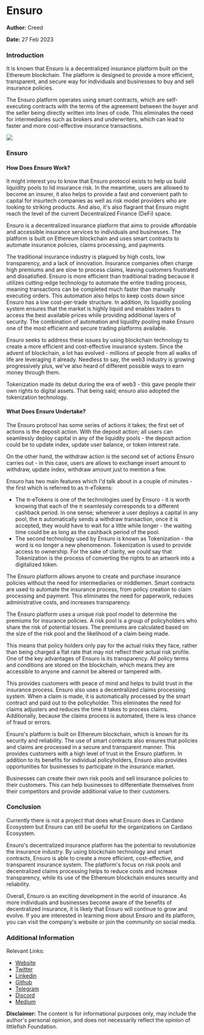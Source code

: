 # Ensuro

**Author:** Creed

**Date:** 27 Feb 2023

### Introduction

It is known that Ensuro is a decentralized insurance platform built on the Ethereum blockchain. The platform is designed to provide a more efficient, transparent, and secure way for individuals and businesses to buy and sell insurance policies.

The Ensuro platform operates using smart contracts, which are self-executing contracts with the terms of the agreement between the buyer and the seller being directly written into lines of code. This eliminates the need for intermediaries such as brokers and underwriters, which can lead to faster and more cost-effective insurance transactions.

![](https://i.imgur.com/YCSX8EZ.png)

### Ensuro

#### How Does Ensuro Work?

It might interest you to know that Ensuro protocol exists to help us build liquidity pools to lid insurance risk. In the meantime, users are allowed to become an insurer, it also helps to provide a fast and convenient path to capital for insurtech companies as well as risk model providers who are looking to striking products. And also, it's also flagrant that Ensuro might reach the level of the current Decentralized Finance (DeFi) space.

Ensuro is a decentralized insurance platform that aims to provide affordable and accessible insurance services to individuals and businesses. The platform is built on Ethereum blockchain and uses smart contracts to automate insurance policies, claims processing, and payments.

The traditional insurance industry is plagued by high costs, low transparency, and a lack of innovation. Insurance companies often charge high premiums and are slow to process claims, leaving customers frustrated and dissatisfied. Ensuro is more efficient than traditional trading because it utilizes cutting-edge technology to automate the entire trading process, meaning transactions can be completed much faster than manually executing orders. This automation also helps to keep costs down since Ensuro has a low cost-per-trade structure. In addition, its liquidity pooling system ensures that the market is highly liquid and enables traders to access the best available prices while providing additional layers of security. The combination of automation and liquidity pooling make Ensuro one of the most efficient and secure trading platforms available.

Ensuro seeks to address these issues by using blockchain technology to create a more efficient and cost-effective insurance system. Since the advent of blockchain, a lot has evolved - millions of people from all walks of life are leveraging it already. Needless to say, the web3 industry is growing progressively plus, we've also heard of different possible ways to earn money through them.

Tokenization made its debut during the era of web3 - this gave people their own rights to digital assets. That being said; ensuro also adopted the tokenization technology.

#### What Does Ensuro Undertake?

The Ensuro protocol has some series of actions it takes; the first set of actions is the deposit action. With the deposit action; all users can seamlessly deploy capital in any of the liquidity pools - the deposit action could be to update index, update user balance, or token interest rate.

On the other hand, the withdraw action is the second set of actions Ensuro carries out - in this case, users are allows to exchange insert amount to withdraw, update index, withdraw amount just to mention a few.

Ensuro has two main features which I'd talk about in a couple of minutes - the first which is referred to as π-eTokens:

* The π-eTokens is one of the technologies used by Ensuro - it is worth knowing that each of the π seamlessly corresponds to a different cashback period. In one sense; whenever a user deploys a capital in any pool, the π automatically sends a withdraw transaction, once it is accepted, they would have to wait for a little while longer - the waiting time could be as long as the cashback period of the pool.
* The second technology used by Ensuro is known as Tokenization - the word is no longer a new phenomenon. Tokenization is used to provide access to ownership. For the sake of clarity, we could say that Tokenization is the process of converting the rights to an artwork into a digitalized token.

The Ensuro platform allows anyone to create and purchase insurance policies without the need for intermediaries or middlemen. Smart contracts are used to automate the insurance process, from policy creation to claim processing and payment. This eliminates the need for paperwork, reduces administrative costs, and increases transparency.

The Ensuro platform uses a unique risk pool model to determine the premiums for insurance policies. A risk pool is a group of policyholders who share the risk of potential losses. The premiums are calculated based on the size of the risk pool and the likelihood of a claim being made.

This means that policy holders only pay for the actual risks they face, rather than being charged a flat rate that may not reflect their actual risk profile. One of the key advantages of Ensuro is its transparency. All policy terms and conditions are stored on the blockchain, which means they are accessible to anyone and cannot be altered or tampered with.

This provides customers with peace of mind and helps to build trust in the insurance process. Ensuro also uses a decentralized claims processing system. When a claim is made, it is automatically processed by the smart contract and paid out to the policyholder. This eliminates the need for claims adjusters and reduces the time it takes to process claims. Additionally, because the claims process is automated, there is less chance of fraud or errors.

Ensuro's platform is built on Ethereum blockchain, which is known for its security and reliability. The use of smart contracts also ensures that policies and claims are processed in a secure and transparent manner. This provides customers with a high level of trust in the Ensuro platform. In addition to its benefits for individual policyholders, Ensuro also provides opportunities for businesses to participate in the insurance market.

Businesses can create their own risk pools and sell insurance policies to their customers. This can help businesses to differentiate themselves from their competitors and provide additional value to their customers.

### Conclusion

Currently there is not a project that does what Ensuro does in Cardano Ecosystem but Ensuro can still be useful for the organizations on Cardano Ecosystem.

Ensuro's decentralized insurance platform has the potential to revolutionize the insurance industry. By using blockchain technology and smart contracts, Ensuro is able to create a more efficient, cost-effective, and transparent insurance system. The platform's focus on risk pools and decentralized claims processing helps to reduce costs and increase transparency, while its use of the Ethereum blockchain ensures security and reliability.

Overall, Ensuro is an exciting development in the world of insurance. As more individuals and businesses become aware of the benefits of decentralized insurance, it is likely that Ensuro will continue to grow and evolve. If you are interested in learning more about Ensuro and its platform, you can visit the company's website or join the community on social media.

### Additional Information

Relevant Links:

* [Website](https://ensuro.co/)
* [Twitter](https://twitter.com/Ensuroproject)
* [Linkedin](https://www.linkedin.com/company/ensuro)
* [Github](https://github.com/ensuro)
* [Telegram](https://t.me/ensuroproject)
* [Discord](https://discord.gg/sePJF7RRZC)
* [Medium](https://blog.ensuro.co/)

**Disclaimer:** The content is for informational purposes only, may include the author's personal opinion, and does not necessarily reflect the opinion of littlefish Foundation.
